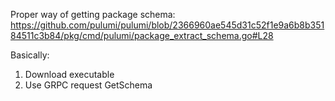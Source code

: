 Proper way of getting package schema: https://github.com/pulumi/pulumi/blob/2366960ae545d31c52f1e9a6b8b35184511c3b84/pkg/cmd/pulumi/package_extract_schema.go#L28

Basically:
1. Download executable
2. Use GRPC request GetSchema
